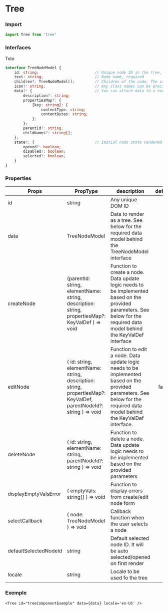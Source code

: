 # Tree

### Import
```javascript
import Tree from 'tree'
```

### Interfaces

<div>Toto</div>

```typescript
interface TreeNodeModel {
    id: string;                         // Unique node ID in the tree, required
    text: string;                       // Node name, required
    children?: TreeNodeModel[];         // Children of the node. The same data model is used recursively
    icon?: string;                      // Any class names can be precised here. Usually you want to give some FontAwesome ones like "fa fa-fw fa-circle"
    data?: {                            // You can attach data to a node with this props
        description?: string;
        propertiesMap?: {
            [key: string]: {
                contentType: string;
                contentBytes: string;
            };
        };
        parentId?: string;
        childNames?: string[];
    };
    state?: {                           // Initial node state rendered in the tree
        opened?: boolean;
        disabled?: boolean;
        selected?: boolean;
    }
}
```

### Properties

Props | PropType | description | default |required
--- | --- | --- | :---: | :---:
id | string | Any unique DOM ID | - | true
data | TreeNodeModel | Data to render as a tree. See below for the required data model behind the TreeNodeModel interface | - | true
createNode | (parentId: string, elementName: string, description: string, propertiesMap?: KeyValDef ) => void | Function to create a node. Data update logic needs to be implemented based on the provided parameters. See below for the required data model behind the KeyValDef interface | - | false
editNode | ( id: string, elementName: string, description: string, propertiesMap?: KeyValDef, parentNodeId?: string ) => void | Function to edit a node. Data update logic needs to be implemented based on the provided parameters. See below for the required data model behind the KeyValDef interface. | false | false
deleteNode | ( id: string, elementName: string, parentNodeId?: string ) => void | Function to delete a node. Data update logic needs to be implemented based on the provided parameters | - | false
displayEmptyValsError | ( emptyVals: string[] ) => void | Function to display errors from create/edit node form | - | false
selectCallback | ( node: TreeNodeModel ) => void | Callback function when the user selects a node | - | false
defaultSelectedNodeId | string | Default selected node ID. It will be auto selected/opened on first render | - | false
locale | string | Locale to be used fo the tree | - | true

### Exemple
```JSX
<Tree id="treeComponentExemple" data={data} locale='en-US' />
```